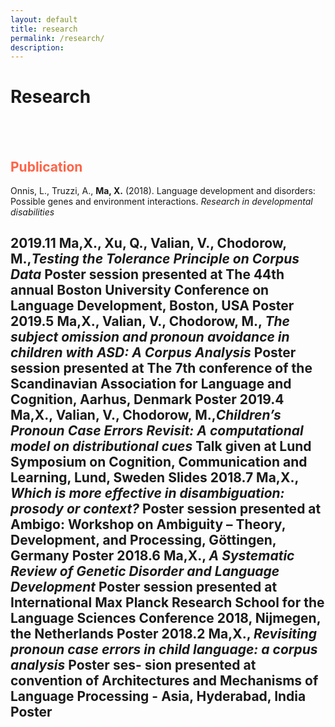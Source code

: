 ```yaml
---
layout: default
title: research
permalink: /research/
description: 
---
```

<h1>Research</h1>
<p><br />
<br>
<h2 style="color: Tomato;">Publication</h2>
Onnis, L., Truzzi, A., <b>Ma, X.</b> (2018). Language development and disorders: Possible genes and environment interactions. <i>Research in developmental disabilities</i>
<h2 style="color:>Conference Presence</h2>
<br>
<table style="width:100%">
  <tr>
  	<td>2019.11</td>
    <td><b>Ma,X.,</b> Xu, Q., Valian, V., Chodorow, M.,<i>Testing the Tolerance Principle on Corpus Data</i> Poster session presented at The 44th annual Boston University Conference on Language Development, Boston, USA</td>
    <td>Poster</td>
  </tr>
  <tr>
    <td>2019.5</td>
    <td><b>Ma,X.,</b> Valian, V., Chodorow, M., <i>The subject omission and pronoun avoidance in children with ASD: A Corpus Analysis</i> Poster session presented at The 7th conference of the Scandinavian Association for Language and Cognition, Aarhus, Denmark</td>
    <td>Poster</td>
  </tr>
  <tr>
    <td>2019.4</td>
    <td><b>Ma,X.,</b> Valian, V., Chodorow, M.,<i>Children’s Pronoun Case Errors Revisit: A computational model on distributional cues</i> Talk given at Lund Symposium on Cognition, Communication and Learning, Lund, Sweden</td> 
    <td>Slides</td>
  </tr>
  <tr>
    <td>2018.7</td>
    <td><b>Ma,X.,</b> <i>Which is more effective in disambiguation: prosody or context?</i> Poster session presented at Ambigo: Workshop on Ambiguity – Theory, Development, and Processing, Göttingen, Germany</td> 
    <td>Poster</td>
  </tr>
  <tr>
    <td>2018.6</td>
    <td><b>Ma,X.,</b> <i>A Systematic Review of Genetic Disorder and Language Development</i> Poster session presented at International Max Planck Research School for the Language Sciences Conference 2018, Nijmegen, the Netherlands</td> 
    <td>Poster</td>
  </tr>
  <tr>
    <td>2018.2</td>
    <td><b>Ma,X.,</b> <i>Revisiting pronoun case errors in child language: a corpus analysis</i> Poster ses- sion presented at convention of Architectures and Mechanisms of Language Processing - Asia, Hyderabad, India</td> 
    <td>Poster</td>
  </tr>
</table>
</p>
